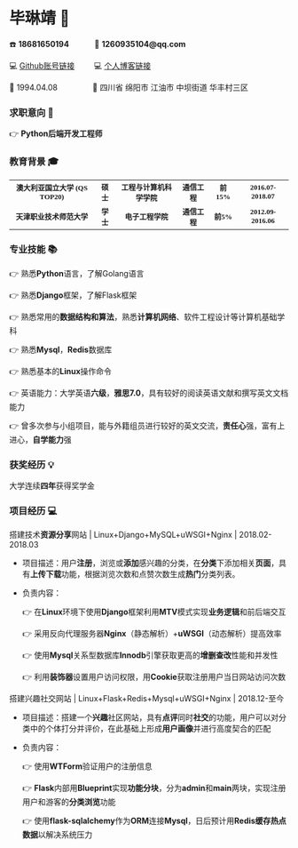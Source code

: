 # __毕琳靖__  :raising_hand:

:phone: __18681650194__   &emsp;&emsp;&emsp;:e-mail: __1260935104@qq.com__

:computer: [Github账号链接](https://github.com/linjingbi "Github账号链接")&emsp;&emsp;&ensp;:computer: [个人博客链接](https://linjingbi.github.io/ "个人博客链接")

:birthday: 1994.04.08&emsp;&emsp;&emsp;&emsp;&ensp;:house_with_garden: 四川省 绵阳市 江油市 中坝街道 华丰村三区
### __求职意向__ :heartbeat:

:point_right: **Python后端开发工程师** 

### __教育背景__ :mortar_board:

<table>     
<tr>         
<td>
<center><font size="2.5" face="微软雅黑"><strong>澳大利亚国立大学
(QS TOP20)</strong>
</font></center>         
</td>   
<td>
<center><font size="2.5" face="微软雅黑" ><strong>硕士</strong></font></center>         
</td>
<td>
<center><font size="2.5" face="微软雅黑" ><strong>工程与计算机科学学院</strong></font></center>         
</td>
<td>
<center><font size="2.5" face="微软雅黑" ><strong>通信工程</strong></font></center>         
</td>
<td>
<center><font size="2.5" face="微软雅黑" ><strong>前15%</strong></font></center>         
</td>
<td>
<center><font size="2.5" face="微软雅黑" ><strong>2016.07-2018.07</strong></font></center>         
</td>
</tr> 
<tr>         
<td>
<center><font size="2.5" face="微软雅黑" ><strong>天津职业技术师范大学</strong></font></center>         
</td>   
<td>
<center><font size="2.5" face="微软雅黑" ><strong>学士</strong></font></center>         
</td>
<td>

<center><font size="2.5" face="微软雅黑" ><strong>电子工程学院</strong></font></center>         
</td>
<td>
<center><font size="2.5" face="微软雅黑" ><strong>通信工程</strong></font></center>         
</td>
<td>
<center><font size="2.5" face="微软雅黑" ><strong>前5%</strong></font></center>         
</td>
<td>
<center><font size="2.5" face="微软雅黑" ><strong>2012.09-2016.06</strong></font></center>         
</td>
</tr> 
</table>

### __专业技能__ :books:

:point_right: 熟悉**Python**语言，了解Golang语言

:point_right: 熟悉**Django**框架，了解Flask框架

:point_right: 熟悉常用的**数据结构和算法**，熟悉**计算机网络**、软件工程设计等计算机基础学科

:point_right: 熟悉**Mysql**，**Redis**数据库

:point_right: 熟悉基本的**Linux**操作命令

:point_right: 英语能力：大学英语**六级**，**雅思7.0**，具有较好的阅读英语文献和撰写英文文档能力

:point_right: 曾多次参与小组项目，能与外籍组员进行较好的英文交流，**责任心**强，富有上进心，**自学能力**强

### __获奖经历__ :bulb:

大学连续**四年**获得奖学金

### __项目经历__ :computer:

搭建技术**资源分享**网站 | Linux+Django+MySQL+uWSGI+Nginx |  2018.02-2018.03

* 项目描述：用户**注册**，浏览或**添加**感兴趣的分类，在**分类**下添加相关**页面**，具有**上传下载**功能，根据浏览次数和点赞次数生成**热门**分类列表。
* 负责内容：

   :point_right: 在**Linux**环境下使用**Django**框架利用**MTV**模式实现**业务逻辑**和前后端交互
   
   :point_right: 采用反向代理服务器**Nginx**（静态解析）+**uWSGI**（动态解析）提高效率
   
   :point_right:  使用**Mysql**关系型数据库**Innodb**引擎获取更高的**增删查改**性能和并发性
   
   :point_right:  利用**装饰器**设置用户访问权限，用**Cookie**获取注册用户当日网站访问次数

搭建兴趣社交网站 | Linux+Flask+Redis+Mysql+uWSGI+Nginx | 2018.12-至今

* 项目描述：搭建一个**兴趣**社区网站，具有**点评**同时**社交**的功能，用户可以对分类中的个体打分并评价，在此基础上形成**用户画像**并进行高度契合的匹配
* 负责内容：

   :point_right: 使用**WTForm**验证用户的注册信息
   
   :point_right: **Flask**内部用**Blueprint**实现**功能分块**，分为**admin**和**main**两块，实现注册用户和游客的**分类浏览**功能
   
   :point_right: 使用**flask-sqlalchemy**作为**ORM**连接**Mysql**，日后预计用**Redis缓存热点数据**以解决系统压力











